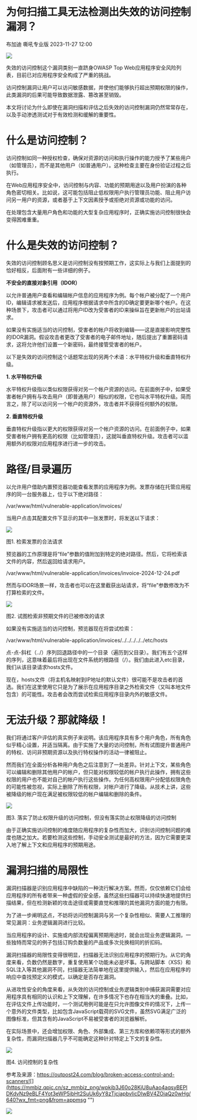#  为何扫描工具无法检测出失效的访问控制漏洞？   
布加迪  嘶吼专业版   2023-11-27 12:00  
  
![](https://mmbiz.qpic.cn/mmbiz_gif/wpkib3J60o297rwgIksvLibPOwR24tqI8dGRUah80YoBLjTBJgws2n0ibdvfvv3CCm0MIOHTAgKicmOB4UHUJ1hH5g/640?wx_fmt=gif "")  
  
失效的访问控制这个漏洞类别一直跻身OWASP Top Web应用程序安全风险列表，目前已对应用程序安全构成了严重的挑战。  
  
访问控制漏洞让用户可以访问敏感数据，并使他们能够执行超出预期权限的操作，此类漏洞的后果可能导致数据泄露、篡改甚至销毁。  
  
本文将讨论为什么即使在漏洞扫描和评估之后失效的访问控制漏洞仍然常常存在，以及手动渗透测试对于有效检测和缓解的重要性。  
# 什么是访问控制？  
  
访问控制如同一种授权检查，确保对资源的访问和执行操作的能力授予了某些用户（如管理员），而不是其他用户（如普通用户）。这种检查主要在身份验证过程之后执行。  
  
在Web应用程序安全中，访问控制与内容、功能的预期用途以及用户扮演的各种角色密切相关。比如说，这可能包括阻止低权限用户执行管理员功能、阻止用户访问另一用户的资源，或者基于上下文因素授予或拒绝对资源或功能的访问。  
  
在处理包含大量用户角色和功能的大型复杂应用程序时，正确实施访问控制很快会变得困难重重。  
# 什么是失效的访问控制？  
  
失效的访问控制顾名思义是访问控制没有按预期工作，这实际上与我们上面提到的恰好相反，后面附有一些详细的例子。  
  
**不安全的直接对象引用（IDOR）**  
  
以允许普通用户查看和编辑帐户信息的应用程序为例。每个帐户被分配了一个用户ID，编辑请求被发送后，应用程序根据请求中所含的ID确定要更新哪个帐户。在这种场景下，攻击者可以通过将用户ID改为受害者的ID来操纵旨在更新帐户的出站请求。  
  
如果没有实施适当的访问控制，受害者的帐户将收到编辑——这是直接影响完整性的IDOR漏洞。假设攻击者更改了受害者的电子邮件地址，随后提出了重置密码请求，这将允许他们设置一个新密码，最终接管受害者的帐户。  
  
以下是失效的访问控制这个话题常出现的另两个术语：水平特权升级和垂直特权升级。  
  
**1. 水平特权升级**  
  
水平特权升级指以类似权限获得对另一个帐户资源的访问。在前面例子中，如果受害者帐户拥有与攻击用户（即普通用户）相似的权限，它也叫水平特权升级。简而言之，除了可以访问另一个帐户的资源外，攻击者并不获得任何额外的权限。  
  
**2. 垂直特权升级**  
  
垂直特权升级指以更大的权限获得对另一个帐户资源的访问。在前面例子中，如果受害者帐户拥有更高的权限（比如管理员），这就叫垂直特权升级。攻击者可以滥用额外的权限对应用程序进行进一步的攻击。  
# 路径/目录遍历  
  
以允许用户借助内置预览器功能查看发票的应用程序为例。发票存储在托管应用程序的同一台服务器上，位于以下绝对路径：  
  
/var/www/html/vulnerable-application/invoices/  
  
当用户点击其配置文件下显示的其中一张发票时，将发送以下请求：  
  
![](https://mmbiz.qpic.cn/sz_mmbiz_png/wpkib3J60o28KjU8uAao4aqsyBEPlDKdvabpictS8ls9QuUfu75IjoDaoROy5Evpfx049lm4ZTSANib1dMpzCM7pQ/640?wx_fmt=png&from=appmsg "")  
  
图1. 检索发票的合法请求  
  
预览器的工作原理是将“file”参数的值附加到特定的绝对路径。然后，它将检索该文件的内容，然后返回给请求用户。  
  
/var/www/html/vulnerable-application/invoices/invoice-2024-12-24.pdf  
  
然而与IDOR场景一样，攻击者也可以在这里截获出站请求，将“file”参数修改为不打算检索的文件。  
  
![](https://mmbiz.qpic.cn/sz_mmbiz_png/wpkib3J60o28KjU8uAao4aqsyBEPlDKdv0yy5Bicicib5PZ2ZGWr9KiaPibJiaSSuM4ejSHDwKbVSicL12GQFibmfQgoWhw/640?wx_fmt=png&from=appmsg "")  
  
图2. 试图检索非预期文件的已被修改的请求  
  
如果没有实施适当的访问控制，预览器现在将尝试检索：  
  
/var/www/html/vulnerable-application/invoices/../../../../../etc/hosts  
  
点-点-斜杠（../）序列回退路径中的一个目录（遍历到父目录）。我们有五个这样的序列，这意味着最后将出现在文件系统的根路径（/）。我们由此进入etc目录，我们从该目录请求hosts文件。  
  
现在，hosts文件（将主机名映射到IP地址的默认文件）很可能不是攻击者的首选。我们在这里使用它只是为了展示在应用程序目录之外检索文件（又叫本地文件包含）的可能性。攻击者会改而尝试检索应用程序目录内外的敏感文件。  
# 无法升级？那就降级！  
  
我们将通过客户评估的真实例子来说明。该应用程序具有多个用户角色，所有角色似乎精心设置，并适当隔离。由于实施了大量的访问控制，所有试图提升普通用户的特权、访问非预期资源以及执行特权操作的活动一律被阻止。  
  
然而我们在全面分析各种用户角色之后注意到了一处差异。针对上下文，某些角色可以编辑和删除其他用户的帐户，但只能对权限较低的帐户执行此操作，拥有这些权限的用户也不能对自己的帐户执行这些操作。为任何高权限用户分配低权限角色的可能性被忽视，实际上删除了所有权限，对帐户进行了降级。从技术上讲，这些被降级的帐户现在满足被权限较低的帐户编辑和删除的条件。  
  
![](https://mmbiz.qpic.cn/sz_mmbiz_png/wpkib3J60o28KjU8uAao4aqsyBEPlDKdvUU5cia4wFf7712QFfYOB7w4qUibpYWjicGzTzhdia0JZaE70cS2rrhIvJQ/640?wx_fmt=png&from=appmsg "")  
  
图3. 落实了防止权限升级的访问控制，但没有落实防止权限降级的访问控制  
  
由于正确实施访问控制的难度随应用程序的复杂性而加大，识别访问控制问题的难度也随之加大。若要检测这些控制，手动安全测试是最好的方法，因为它需要更深入地了解上下文和应用程序的预期用途。  
# 漏洞扫描的局限性  
  
漏洞扫描器是识别应用程序中缺陷的一种流行解决方案。然而，仅仅依赖它们会给应用程序的所有者带来一种虚假的安全感，虽然这些扫描器可以持续快速地提供扫描结果，但在检测新颖的攻击途径或需要直觉和推理的其他漏洞方面的能力有限。  
  
为了进一步阐明这点，不妨将访问控制漏洞与另一个复杂性相似、需要人工推理的常见漏洞：业务逻辑漏洞进行比较。  
  
当应用程序的设计、实施或内部流程偏离预期用途时，就会出现业务逻辑漏洞，一些独特而常见的例子包括订购负数量的产品或多次兑换相同的折扣码。  
  
漏洞扫描器的局限性变得很明显，扫描器无法识别应用程序的预期行为。从它的角度来看，负数仍然是数字，重复使用某个功能未必是坏事。与跨站脚本（XSS）和SQL注入等其他漏洞不同，扫描器无法简单地在这里提供输入，然后在应用程序的响应中查找预定义的模式，以确定是否存在漏洞。  
  
从进攻性安全的角度来看，从失效的访问控制或业务逻辑类别中捕获漏洞需要对应用程序具有相同的认识和上下文理解，在许多情况下也存在相当大的重叠。比如，在评估文件上传功能时，一个测试用例可能是在只允许图像文件的情况下，上传一个意外的文件类型，比如包含JavaScript载荷的SVG文件，虽然SVG满足广泛的图像标准，但其含有的JavaScript不易被受害者的浏览器解析。  
  
在实际场景中，还会增加权限、角色、外部集成、第三方库和依赖项等形式的额外复杂性，而漏洞扫描器几乎不可能确定这种针对特定上下文的复杂性。  
  
![](https://mmbiz.qpic.cn/sz_mmbiz_png/wpkib3J60o28KjU8uAao4aqsyBEPlDKdvMzhalauiaHjoJhjtAZrA8oVROlRgN9GQ2dBq9tzKE1b9Gl3YDRgEA6Q/640?wx_fmt=png&from=appmsg "")  
  
图4. 访问控制的复杂性  
  
参考及来源：https://outpost24.com/blog/broken-access-control-and-scanners![](https://mmbiz.qpic.cn/sz_mmbiz_png/wpkib3J60o28KjU8uAao4aqsyBEPlDKdvNz9eBLF4Yot3eWP5ibHt2SuUk6yY8zTjcjapbvIicDIwBV4ZOiaQz0wHg/640?wx_fmt=png&from=appmsg "")  
  
  
![](https://mmbiz.qpic.cn/sz_mmbiz_png/wpkib3J60o28KjU8uAao4aqsyBEPlDKdvsb8qicxtb3ta9YCicHlCtu3B0N4LI2Mu3tQKYm4DBJ8pLGrprw55fxNA/640?wx_fmt=png&from=appmsg "")  
  
  
